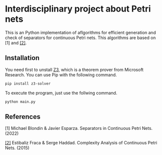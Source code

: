 # Interdisciplinary project about Petri nets
This is an Python implementation of aflgorithms for efficient generation and check of separators for continuous Petri nets. This algorithms are based on <a id="1">[1]</a> and <a id="2" href="https://doi.org/10.3233/FI-2015-1168">[2]</a>.

## Installation
You need first to unstall <a href="https://github.com/Z3Prover/z3">Z3</a>, which is a theorem prover from Microsoft Research. You can use Pip with the following command.
```bash
pip install z3-solver
```

To execute the program, just use the follwing command.
```bash
python main.py
```

## References
<a id="1">[1]</a> 
Michael Blondin & Javier Esparza. Separators in Continuous Petri Nets. (2022)

<a id="2" href="https://doi.org/10.3233/FI-2015-1168">[2]</a> 
Estibaliz Fraca & Serge Haddad. Complexity Analysis of Continuous Petri Nets. (2015)